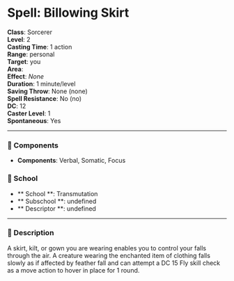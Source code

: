 
# Spell: Billowing Skirt
**Class**: Sorcerer  
**Level**: 2  
**Casting Time**: 1 action  
**Range**: personal  
**Target**: you  
**Area**:   
**Effect**: _None_  
**Duration**: 1 minute/level  
**Saving Throw**: None (none)  
**Spell Resistance**: No (no)  
**DC**: 12  
**Caster Level**: 1  
**Spontaneous**: Yes

---

### 🔮 Components
- **Components**: Verbal, Somatic, Focus

### 🏫 School
- ** School **: Transmutation
- ** Subschool **: undefined
- ** Descriptor **: undefined
---

### 📜 Description
A skirt, kilt, or gown you are wearing enables you to control your falls through the air. A creature wearing the enchanted item of clothing falls slowly as if affected by feather fall and can attempt a DC 15 Fly skill check as a move action to hover in place for 1 round.
